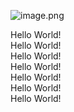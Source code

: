 ![image.png](https://cdn.jsdelivr.net/gh/baib-web/img/20240723123601.png)

<div className="text-red-500">Hello World!</div>
<div className="text-pink-500">Hello World!</div>
<div className="text-orange-500">Hello World!</div>
<div className="text-yellow-500">Hello World!</div>
<div className="text-green-500"> Hello World! </div>
<div className="text-teal-500"> Hello World! </div>
<div className="text-blue-500">Hello World!</div>


